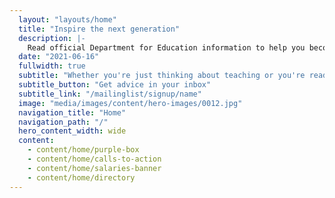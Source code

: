 ```yaml
---
  layout: "layouts/home"
  title: "Inspire the next generation"
  description: |-
    Read official Department for Education information to help you become a teacher. Learn about funding, teacher training, and steps to become a teacher. 
  date: "2021-06-16"
  fullwidth: true
  subtitle: "Whether you're just thinking about teaching or you're ready to apply, get tailored advice and insights sent straight to your inbox."
  subtitle_button: "Get advice in your inbox"
  subtitle_link: "/mailinglist/signup/name"
  image: "media/images/content/hero-images/0012.jpg"
  navigation_title: "Home"
  navigation_path: "/"
  hero_content_width: wide
  content:
    - content/home/purple-box
    - content/home/calls-to-action
    - content/home/salaries-banner
    - content/home/directory
---
```

